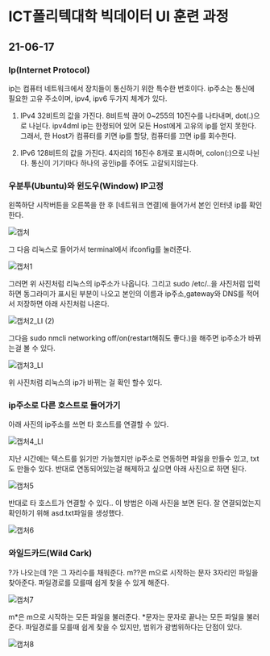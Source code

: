 # ICT폴리텍대학 빅데이터 UI 훈련 과정

## 21-06-17

### Ip(Internet Protocol)

ip는 컴퓨터 네트워크에서 장치들이 통신하기 위한 특수한 번호이다. ip주소는 통신에 필요한 고유 주소이며, ipv4, ipv6 두가지 체계가 있다.

1. IPv4
32비트의 값을 가진다. 8비트씩 끊어 0~255의 10진수를 나타내며, dot(.)으로 나뉜다. ipv4dml ip는 한정되어 있어 모든 Host에게 고유의 ip를 얻지 못한다.
그래서, 한 Host가 컴퓨터를 키면 ip를 할당, 컴퓨터를 끄면 ip를 회수한다.

2. IPv6
128비트의 값을 가진다. 4자리의 16진수 8개로 표시하며, colon(:)으로 나뉜다. 통신이 기기마다 하나의 공인ip를 주어도 고갈되지않는다.

### 우분투(Ubuntu)와 윈도우(Window) IP고정

왼쪽하단 시작버튼을 오른쪽을 한 후 [네트워크 연결]에 들어가서 본인 인터넷 ip를 확인한다.

![캡처](https://user-images.githubusercontent.com/76871728/122336516-f4cc0000-cf77-11eb-88dc-f33a52d83fea.PNG)

그 다음 리눅스로 들어가서 terminal에서 ifconfig를 눌러준다.

![캡처1](https://user-images.githubusercontent.com/76871728/122336542-fdbcd180-cf77-11eb-8c81-4747890b785d.PNG)

그러면 위 사진처럼 리눅스의 ip주소가 나옵니다. 그리고 sudo /etc/..을 사진처럼 입력하면 동그라미가 표시된 부분이 나오고 본인의 이름과 ip주소,gateway와 DNS를 적어서 저장하면 아래 사진처럼 나온다. 

![캡처2_LI (2)](https://user-images.githubusercontent.com/76871728/122336926-89cef900-cf78-11eb-9774-ca0da72948bf.jpg)

그다음 sudo nmcli networking off/on(restart해줘도 좋다.)을 해주면 ip주소가 바뀌는걸 볼 수 있다.

![캡처3_LI](https://user-images.githubusercontent.com/76871728/122336689-3066ca00-cf78-11eb-8e6e-52c6911eef4c.jpg)

위 사진처럼 리눅스의 ip가 바뀌는 걸 확인 할수 있다.

### ip주소로 다른 호스트로 들어가기

아래 사진의 ip주소를 쓰면 타 호스트를 연결할 수 있다.

![캡처4_LI](https://user-images.githubusercontent.com/76871728/122344863-35307b80-cf82-11eb-932b-75bbc9e1e980.jpg)

지난 시간에는 텍스트를 읽기만 가능했지만 ip주소로 연동하면 파일을 만들수 있고, txt도 만들수 있다.
반대로 연동되어있는걸 해제하고 싶으면 아래 사진으로 하면 된다.

![캡처5](https://user-images.githubusercontent.com/76871728/122345991-72e1d400-cf83-11eb-88ce-96d3a6b585ed.PNG)

반대로 타 호스트가 연결할 수 있다.. 이 방법은 아래 사진을 보면 된다. 잘 연결되었는지 확인하기 위해 asd.txt파일을 생성했다.

![캡처6](https://user-images.githubusercontent.com/76871728/122356383-b5a8a980-cf8d-11eb-91c1-95d04e7894b0.PNG)

### 와일드카드(Wild Cark)

?가 나오는데 ?은 그 자리수를 채워준다. m??은 m으로 시작하는 문자 3자리인 파일을 찾아준다. 파일경로를 모를때 쉽게 찾을 수 있게 해준다.

![캡처7](https://user-images.githubusercontent.com/76871728/122360069-11286680-cf91-11eb-9c08-3828b25088da.PNG)

m*은 m으로 시작하는 모든 파일을 불러준다. *문자는 문자로 끝나는 모든 파일을 불러준다. 파일경로를 모를때 쉽게 찾을 수 있지만, 범위가 광범위하다는 단점이 있다.

![캡처8](https://user-images.githubusercontent.com/76871728/122360503-65334b00-cf91-11eb-9d7d-675bd9c2f744.PNG)

